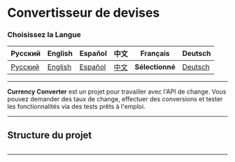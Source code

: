 # Convertisseur de devises

### Choisissez la Langue

| Русский                          | English | Español | 中文 | Français | Deutsch |
|----------------------------------|------------|------------|-----------|-------------|----------|
| [Русский](../../../../README.md) | [English](README_en.md) | [Español](README_es.md) | [中文](README_zh.md) | **Sélectionné** | [Deutsch](README_de.md) |

---

**Currency Converter** est un projet pour travailler avec l'API de change. Vous pouvez demander des taux de change, effectuer des conversions et tester les fonctionnalités via des tests prêts à l'emploi.

---

## Structure du projet

```plain text
```

---